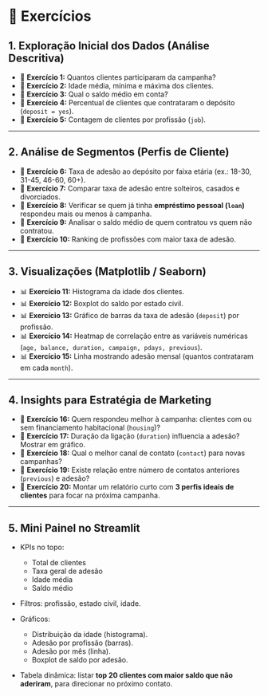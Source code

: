 # 📝 **Exercícios**

## **1. Exploração Inicial dos Dados (Análise Descritiva)**

* 📌 **Exercício 1:** Quantos clientes participaram da campanha?
* 📌 **Exercício 2:** Idade média, mínima e máxima dos clientes.
* 📌 **Exercício 3:** Qual o saldo médio em conta?
* 📌 **Exercício 4:** Percentual de clientes que contrataram o depósito (`deposit = yes`).
* 📌 **Exercício 5:** Contagem de clientes por profissão (`job`).

---

## **2. Análise de Segmentos (Perfis de Cliente)**


* 📌 **Exercício 6:** Taxa de adesão ao depósito por faixa etária (ex.: 18-30, 31-45, 46-60, 60+).
* 📌 **Exercício 7:** Comparar taxa de adesão entre solteiros, casados e divorciados.
* 📌 **Exercício 8:** Verificar se quem já tinha **empréstimo pessoal (`loan`)** respondeu mais ou menos à campanha.
* 📌 **Exercício 9:** Analisar o saldo médio de quem contratou vs quem não contratou.
* 📌 **Exercício 10:** Ranking de profissões com maior taxa de adesão.

---

## **3. Visualizações (Matplotlib / Seaborn)**


* 📊 **Exercício 11:** Histograma da idade dos clientes.
* 📊 **Exercício 12:** Boxplot do saldo por estado civil.
* 📊 **Exercício 13:** Gráfico de barras da taxa de adesão (`deposit`) por profissão.
* 📊 **Exercício 14:** Heatmap de correlação entre as variáveis numéricas (`age, balance, duration, campaign, pdays, previous`).
* 📊 **Exercício 15:** Linha mostrando adesão mensal (quantos contrataram em cada `month`).

---

## **4. Insights para Estratégia de Marketing**


* 📌 **Exercício 16:** Quem respondeu melhor à campanha: clientes com ou sem financiamento habitacional (`housing`)?
* 📌 **Exercício 17:** Duração da ligação (`duration`) influencia a adesão? Mostrar em gráfico.
* 📌 **Exercício 18:** Qual o melhor canal de contato (`contact`) para novas campanhas?
* 📌 **Exercício 19:** Existe relação entre número de contatos anteriores (`previous`) e adesão?
* 📌 **Exercício 20:** Montar um relatório curto com **3 perfis ideais de clientes** para focar na próxima campanha.

---

## **5. Mini Painel no Streamlit**


* KPIs no topo:

  * Total de clientes
  * Taxa geral de adesão
  * Idade média
  * Saldo médio

* Filtros: profissão, estado civil, idade.

* Gráficos:

  * Distribuição da idade (histograma).
  * Adesão por profissão (barras).
  * Adesão por mês (linha).
  * Boxplot de saldo por adesão.

* Tabela dinâmica: listar **top 20 clientes com maior saldo que não aderiram**, para direcionar no próximo contato.

